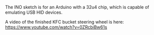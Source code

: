 The INO sketch is for an Arduino with a 32u4 chip, which is capable of emulating USB HID devices.

A video of the finished KFC bucket steering wheel is here: https://www.youtube.com/watch?v=0ZRcbiBw61s
